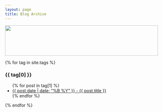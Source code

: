 ```yaml
---
layout: page
title: Blog Archive
---
```

<img src="http://fckstudentloans.com/assets/img/bg-masthead.jpg" style="width: 100%; height: 100px; object-fit: cover;object-position: 0 45%" />

{% for tag in site.tags %}
  <h3>{{ tag[0] }}</h3>
  <ul>
    {% for post in tag[1] %}
      <li><a href="{{ post.url }}">{{ post.date | date: "%B %Y" }} - {{ post.title }}</a></li>
    {% endfor %}
  </ul>
{% endfor %}
